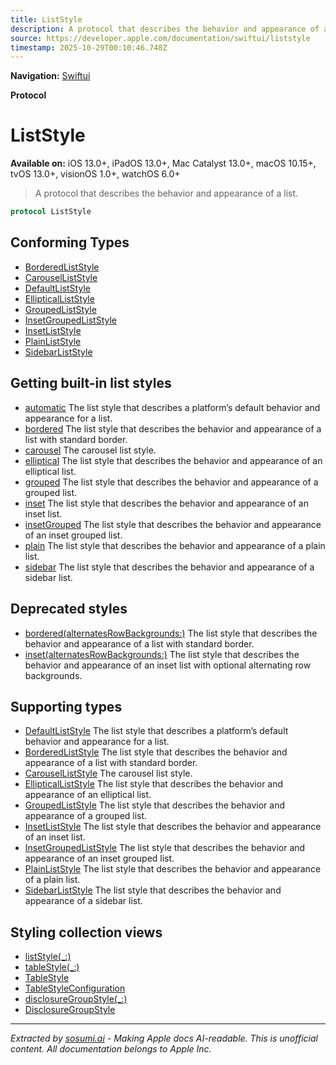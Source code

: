 ```yaml
---
title: ListStyle
description: A protocol that describes the behavior and appearance of a list.
source: https://developer.apple.com/documentation/swiftui/liststyle
timestamp: 2025-10-29T00:10:46.748Z
---
```


**Navigation:** [Swiftui](/documentation/swiftui)

**Protocol**

# ListStyle

**Available on:** iOS 13.0+, iPadOS 13.0+, Mac Catalyst 13.0+, macOS 10.15+, tvOS 13.0+, visionOS 1.0+, watchOS 6.0+

> A protocol that describes the behavior and appearance of a list.

```swift
protocol ListStyle
```

## Conforming Types

- [BorderedListStyle](/documentation/swiftui/borderedliststyle)
- [CarouselListStyle](/documentation/swiftui/carouselliststyle)
- [DefaultListStyle](/documentation/swiftui/defaultliststyle)
- [EllipticalListStyle](/documentation/swiftui/ellipticalliststyle)
- [GroupedListStyle](/documentation/swiftui/groupedliststyle)
- [InsetGroupedListStyle](/documentation/swiftui/insetgroupedliststyle)
- [InsetListStyle](/documentation/swiftui/insetliststyle)
- [PlainListStyle](/documentation/swiftui/plainliststyle)
- [SidebarListStyle](/documentation/swiftui/sidebarliststyle)

## Getting built-in list styles

- [automatic](/documentation/swiftui/liststyle/automatic) The list style that describes a platform’s default behavior and appearance for a list.
- [bordered](/documentation/swiftui/liststyle/bordered) The list style that describes the behavior and appearance of a list with standard border.
- [carousel](/documentation/swiftui/liststyle/carousel) The carousel list style.
- [elliptical](/documentation/swiftui/liststyle/elliptical) The list style that describes the behavior and appearance of an elliptical list.
- [grouped](/documentation/swiftui/liststyle/grouped) The list style that describes the behavior and appearance of a grouped list.
- [inset](/documentation/swiftui/liststyle/inset) The list style that describes the behavior and appearance of an inset list.
- [insetGrouped](/documentation/swiftui/liststyle/insetgrouped) The list style that describes the behavior and appearance of an inset grouped list.
- [plain](/documentation/swiftui/liststyle/plain) The list style that describes the behavior and appearance of a plain list.
- [sidebar](/documentation/swiftui/liststyle/sidebar) The list style that describes the behavior and appearance of a sidebar list.

## Deprecated styles

- [bordered(alternatesRowBackgrounds:)](/documentation/swiftui/liststyle/bordered(alternatesrowbackgrounds:)) The list style that describes the behavior and appearance of a list with standard border.
- [inset(alternatesRowBackgrounds:)](/documentation/swiftui/liststyle/inset(alternatesrowbackgrounds:)) The list style that describes the behavior and appearance of an inset list with optional alternating row backgrounds.

## Supporting types

- [DefaultListStyle](/documentation/swiftui/defaultliststyle) The list style that describes a platform’s default behavior and appearance for a list.
- [BorderedListStyle](/documentation/swiftui/borderedliststyle) The list style that describes the behavior and appearance of a list with standard border.
- [CarouselListStyle](/documentation/swiftui/carouselliststyle) The carousel list style.
- [EllipticalListStyle](/documentation/swiftui/ellipticalliststyle) The list style that describes the behavior and appearance of an elliptical list.
- [GroupedListStyle](/documentation/swiftui/groupedliststyle) The list style that describes the behavior and appearance of a grouped list.
- [InsetListStyle](/documentation/swiftui/insetliststyle) The list style that describes the behavior and appearance of an inset list.
- [InsetGroupedListStyle](/documentation/swiftui/insetgroupedliststyle) The list style that describes the behavior and appearance of an inset grouped list.
- [PlainListStyle](/documentation/swiftui/plainliststyle) The list style that describes the behavior and appearance of a plain list.
- [SidebarListStyle](/documentation/swiftui/sidebarliststyle) The list style that describes the behavior and appearance of a sidebar list.

## Styling collection views

- [listStyle(_:)](/documentation/swiftui/view/liststyle(_:))
- [tableStyle(_:)](/documentation/swiftui/view/tablestyle(_:))
- [TableStyle](/documentation/swiftui/tablestyle)
- [TableStyleConfiguration](/documentation/swiftui/tablestyleconfiguration)
- [disclosureGroupStyle(_:)](/documentation/swiftui/view/disclosuregroupstyle(_:))
- [DisclosureGroupStyle](/documentation/swiftui/disclosuregroupstyle)

---

*Extracted by [sosumi.ai](https://sosumi.ai) - Making Apple docs AI-readable.*
*This is unofficial content. All documentation belongs to Apple Inc.*
